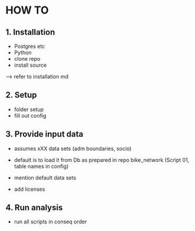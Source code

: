 # HOW TO

## 1. Installation

- Postgres etc
- Python
- clone repo
- install source

--> refer to installation md

## 2. Setup

- folder setup
- fill out config

## 3. Provide input data

- assumes xXX data sets (adm boundaries, socio)
- default is to load it from Db as prepared in repo bike_network (Script 01, table names in config)

- mention default data sets
- add licenses

## 4. Run analysis

- run all scripts in conseq order
